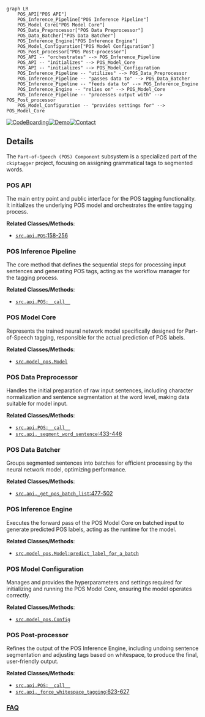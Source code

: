 ```mermaid
graph LR
    POS_API["POS API"]
    POS_Inference_Pipeline["POS Inference Pipeline"]
    POS_Model_Core["POS Model Core"]
    POS_Data_Preprocessor["POS Data Preprocessor"]
    POS_Data_Batcher["POS Data Batcher"]
    POS_Inference_Engine["POS Inference Engine"]
    POS_Model_Configuration["POS Model Configuration"]
    POS_Post_processor["POS Post-processor"]
    POS_API -- "orchestrates" --> POS_Inference_Pipeline
    POS_API -- "initializes" --> POS_Model_Core
    POS_API -- "initializes" --> POS_Model_Configuration
    POS_Inference_Pipeline -- "utilizes" --> POS_Data_Preprocessor
    POS_Inference_Pipeline -- "passes data to" --> POS_Data_Batcher
    POS_Inference_Pipeline -- "feeds data to" --> POS_Inference_Engine
    POS_Inference_Engine -- "relies on" --> POS_Model_Core
    POS_Inference_Pipeline -- "processes output with" --> POS_Post_processor
    POS_Model_Configuration -- "provides settings for" --> POS_Model_Core
```

[![CodeBoarding](https://img.shields.io/badge/Generated%20by-CodeBoarding-9cf?style=flat-square)](https://github.com/CodeBoarding/GeneratedOnBoardings)[![Demo](https://img.shields.io/badge/Try%20our-Demo-blue?style=flat-square)](https://www.codeboarding.org/demo)[![Contact](https://img.shields.io/badge/Contact%20us%20-%20contact@codeboarding.org-lightgrey?style=flat-square)](mailto:contact@codeboarding.org)

## Details

The `Part-of-Speech (POS) Component` subsystem is a specialized part of the `ckiptagger` project, focusing on assigning grammatical tags to segmented words.

### POS API
The main entry point and public interface for the POS tagging functionality. It initializes the underlying POS model and orchestrates the entire tagging process.


**Related Classes/Methods**:

- <a href="https://github.com/ckiplab/ckiptagger/blob/master/src/api.py#L158-L256" target="_blank" rel="noopener noreferrer">`src.api.POS`:158-256</a>


### POS Inference Pipeline
The core method that defines the sequential steps for processing input sentences and generating POS tags, acting as the workflow manager for the tagging process.


**Related Classes/Methods**:

- <a href="https://github.com/ckiplab/ckiptagger/blob/master/src/api.py" target="_blank" rel="noopener noreferrer">`src.api.POS:__call__`</a>


### POS Model Core
Represents the trained neural network model specifically designed for Part-of-Speech tagging, responsible for the actual prediction of POS labels.


**Related Classes/Methods**:

- <a href="https://github.com/ckiplab/ckiptagger/blob/master/src/model_pos.py" target="_blank" rel="noopener noreferrer">`src.model_pos.Model`</a>


### POS Data Preprocessor
Handles the initial preparation of raw input sentences, including character normalization and sentence segmentation at the word level, making data suitable for model input.


**Related Classes/Methods**:

- <a href="https://github.com/ckiplab/ckiptagger/blob/master/src/api.py" target="_blank" rel="noopener noreferrer">`src.api.POS:__call__`</a>
- <a href="https://github.com/ckiplab/ckiptagger/blob/master/src/api.py#L433-L446" target="_blank" rel="noopener noreferrer">`src.api._segment_word_sentence`:433-446</a>


### POS Data Batcher
Groups segmented sentences into batches for efficient processing by the neural network model, optimizing performance.


**Related Classes/Methods**:

- <a href="https://github.com/ckiplab/ckiptagger/blob/master/src/api.py#L477-L502" target="_blank" rel="noopener noreferrer">`src.api._get_pos_batch_list`:477-502</a>


### POS Inference Engine
Executes the forward pass of the POS Model Core on batched input to generate predicted POS labels, acting as the runtime for the model.


**Related Classes/Methods**:

- <a href="https://github.com/ckiplab/ckiptagger/blob/master/src/model_pos.py" target="_blank" rel="noopener noreferrer">`src.model_pos.Model:predict_label_for_a_batch`</a>


### POS Model Configuration
Manages and provides the hyperparameters and settings required for initializing and running the POS Model Core, ensuring the model operates correctly.


**Related Classes/Methods**:

- <a href="https://github.com/ckiplab/ckiptagger/blob/master/src/model_pos.py" target="_blank" rel="noopener noreferrer">`src.model_pos.Config`</a>


### POS Post-processor
Refines the output of the POS Inference Engine, including undoing sentence segmentation and adjusting tags based on whitespace, to produce the final, user-friendly output.


**Related Classes/Methods**:

- <a href="https://github.com/ckiplab/ckiptagger/blob/master/src/api.py" target="_blank" rel="noopener noreferrer">`src.api.POS:__call__`</a>
- <a href="https://github.com/ckiplab/ckiptagger/blob/master/src/api.py#L623-L627" target="_blank" rel="noopener noreferrer">`src.api._force_whitespace_tagging`:623-627</a>




### [FAQ](https://github.com/CodeBoarding/GeneratedOnBoardings/tree/main?tab=readme-ov-file#faq)